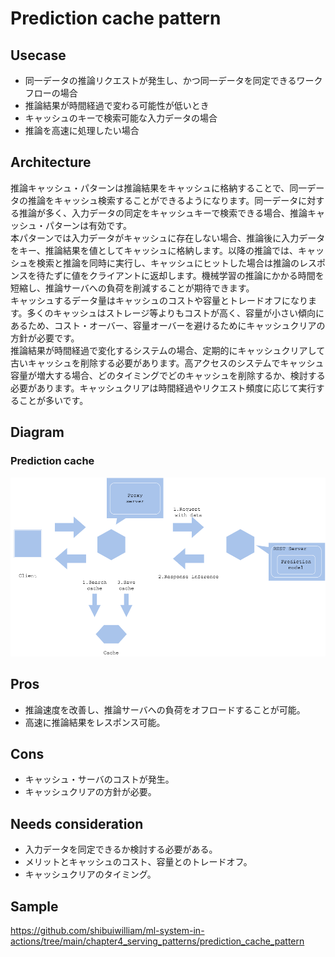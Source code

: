 # Prediction cache pattern

## Usecase
- 同一データの推論リクエストが発生し、かつ同一データを同定できるワークフローの場合
- 推論結果が時間経過で変わる可能性が低いとき
- キャッシュのキーで検索可能な入力データの場合
- 推論を高速に処理したい場合

## Architecture
推論キャッシュ・パターンは推論結果をキャッシュに格納することで、同一データの推論をキャッシュ検索することができるようになります。同一データに対する推論が多く、入力データの同定をキャッシュキーで検索できる場合、推論キャッシュ・パターンは有効です。<br>
本パターンでは入力データがキャッシュに存在しない場合、推論後に入力データをキー、推論結果を値としてキャッシュに格納します。以降の推論では、キャッシュを検索と推論を同時に実行し、キャッシュにヒットした場合は推論のレスポンスを待たずに値をクライアントに返却します。機械学習の推論にかかる時間を短縮し、推論サーバへの負荷を削減することが期待できます。<br>
キャッシュするデータ量はキャッシュのコストや容量とトレードオフになります。多くのキャッシュはストレージ等よりもコストが高く、容量が小さい傾向にあるため、コスト・オーバー、容量オーバーを避けるためにキャッシュクリアの方針が必要です。<br>
推論結果が時間経過で変化するシステムの場合、定期的にキャッシュクリアして古いキャッシュを削除する必要があります。高アクセスのシステムでキャッシュ容量が増大する場合、どのタイミングでどのキャッシュを削除するか、検討する必要があります。キャッシュクリアは時間経過やリクエスト頻度に応じて実行することが多いです。

## Diagram
### Prediction cache 
![diagram](diagram.png)


## Pros
- 推論速度を改善し、推論サーバへの負荷をオフロードすることが可能。
- 高速に推論結果をレスポンス可能。

## Cons
- キャッシュ・サーバのコストが発生。
- キャッシュクリアの方針が必要。

## Needs consideration
- 入力データを同定できるか検討する必要がある。
- メリットとキャッシュのコスト、容量とのトレードオフ。
- キャッシュクリアのタイミング。

## Sample
https://github.com/shibuiwilliam/ml-system-in-actions/tree/main/chapter4_serving_patterns/prediction_cache_pattern

